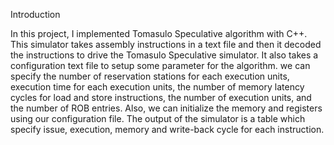 Introduction

In this project, I implemented Tomasulo Speculative algorithm with C++. This
simulator takes assembly instructions in a text file and then it decoded the
instructions to drive the Tomasulo Speculative simulator. It also takes a
configuration text file to setup some parameter for the algorithm. we can specify the
number of reservation stations for each execution units, execution time for each
execution units, the number of memory latency cycles for load and store instructions,
the number of execution units, and the number of ROB entries. Also, we can initialize
the memory and registers using our configuration file. The output of the simulator is
a table which specify issue, execution, memory and write-back cycle for each
instruction.
